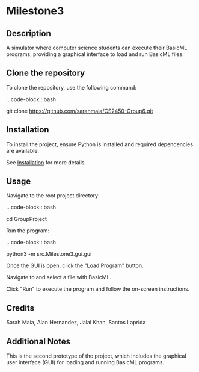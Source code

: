 # Milestone3

## Description
A simulator where computer science students can execute their BasicML programs, providing a graphical interface to load and run BasicML files.

## Clone the repository
To clone the repository, use the following command:

.. code-block:: bash

   git clone https://github.com/sarahmaia/CS2450-Group6.git

## Installation
To install the project, ensure Python is installed and required dependencies are available. 

See [Installation](docs/installation.rst) for more details.

## Usage
Navigate to the root project directory:

.. code-block:: bash

   cd GroupProject

Run the program:

.. code-block:: bash

   python3 -m src.Milestone3.gui.gui

Once the GUI is open, click the "Load Program" button.

Navigate to and select a file with BasicML.

Click "Run" to execute the program and follow the on-screen instructions.

## Credits
Sarah Maia, Alan Hernandez, Jalal Khan, Santos Laprida

## Additional Notes
This is the second prototype of the project, which includes the graphical user interface (GUI) for loading and running BasicML programs.

